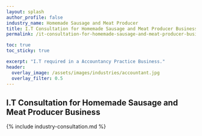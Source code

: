 ```yaml
---
layout: splash 
author_profile: false 
industry_name: Homemade Sausage and Meat Producer
title: I.T Consultation for Homemade Sausage and Meat Producer Business
permalink: /it-consultation-for-homemade-sausage-and-meat-producer-business

toc: true
toc_sticky: true

excerpt: "I.T required in a Accountancy Practice Business."
header:
  overlay_image: /assets/images/industries/accountant.jpg
  overlay_filter: 0.5 
---
```


## I.T Consultation for Homemade Sausage and Meat Producer Business

{% include industry-consultation.md %}
